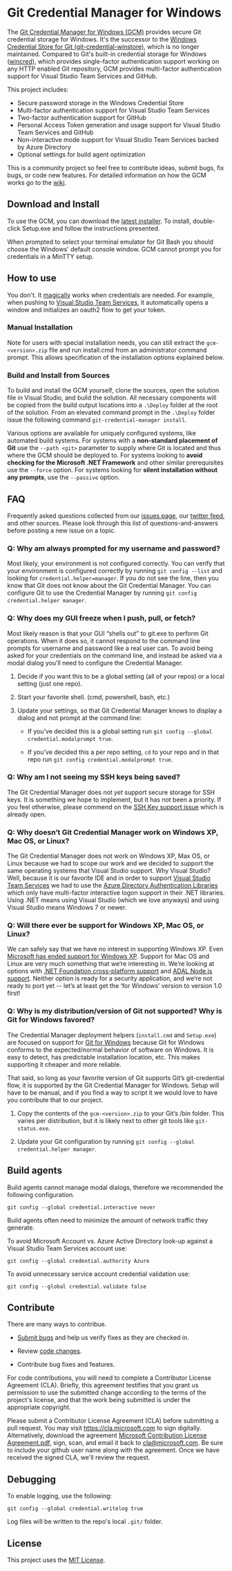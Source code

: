 Git Credential Manager for Windows
==================================

The [Git Credential Manager for Windows (GCM)](<https://github.com/Microsoft/Git-Credential-Manager-for-Windows>) provides secure Git credential storage for Windows. It's the successor to the [Windows Credential Store for Git (git-credential-winstore)](<https://gitcredentialstore.codeplex.com/>), which is no longer maintained. Compared to Git's built-in credential storage for Windows ([wincred](<https://git-scm.com/book/en/v2/Git-Tools-Credential-Storage>)), which provides single-factor authentication support working on any HTTP enabled Git repository, GCM provides multi-factor authentication support for Visual Studio Team Services and GitHub.

This project includes:

 * Secure password storage in the Windows Credential Store
 * Multi-factor authentication support for Visual Studio Team Services
 * Two-factor authentication support for GitHub
 * Personal Access Token generation and usage support for Visual Studio Team Services and GitHub
 * Non-interactive mode support for Visual Studio Team Services backed by Azure Directory
 * Optional settings for build agent optimization

This is a community project so feel free to contribute ideas, submit bugs, fix bugs, or code new features. For detailed information on how the GCM works go to the [wiki](https://github.com/Microsoft/Git-Credential-Manager-for-Windows/wiki/How-the-Git-Credential-Managers-works).

## Download and Install ##

To use the GCM, you can download the [latest installer](<https://github.com/Microsoft/Git-Credential-Manager-for-Windows/releases/latest>). To install, double-click Setup.exe and follow the instructions presented.

When prompted to select your terminal emulator for Git Bash you should choose the Windows' default console window. GCM cannot prompt you for credentials in a MinTTY setup.

## How to use ##

You don't. It [magically](<https://github.com/Microsoft/Git-Credential-Manager-for-Windows/issues/31>) works when credentials are needed. For example, when pushing to [Visual Studio Team Services](http://www.visualstudio.com), it automatically opens a window and initializes an oauth2 flow to get your token.

### Manual Installation

Note for users with special installation needs, you can still extract the `gcm-<version>.zip` file and run install.cmd from an administrator command prompt. This allows specification of the installation options explained below.

### Build and Install from Sources

To build and install the GCM yourself, clone the sources, open the solution file in Visual Studio, and build the solution. All necessary components will be copied from the build output locations into a `.\Deploy` folder at the root of the solution. From an elevated command prompt in the `.\Deploy` folder issue the following command `git-credential-manager install`.

Various options are available for uniquely configured systems, like automated build systems. For systems with a **non-standard placement of Git** use the `--path <git>` parameter to supply where Git is located and thus where the GCM should be deployed to. For systems looking to **avoid checking for the Microsoft .NET Framework** and other similar prerequisites use the `--force` option. For systems looking for **silent installation without any prompts**, use the `--passive` option.

## FAQ ##

Frequently asked questions collected from our [issues page](<https://github.com/Microsoft/Git-Credential-Manager-for-Windows/issues>), our [twitter feed](<https://twitter.com/microsoftgit>), and other sources. Please look through this list of questions-and-answers before posting a new issue on a topic.

### Q: Why am always prompted for my username and password?

Most likely, your environment is not configured correctly. You can verify that your environment is configured correctly by running `git config --list` and looking for `credential.helper=manager`. If you do not see the line, then you know that Git does not know about the Git Credential Manager. You can configure Git to use the Credential Manager by running `git config credential.helper manager`.

### Q: Why does my GUI freeze when I push, pull, or fetch?

Most likely reason is that your GUI “shells out” to git.exe to perform Git operations. When it does so, it cannot respond to the command line prompts for username and password like a real user can. To avoid being asked for your credentials on the command line, and instead be asked via a modal dialog you’ll need to configure the Credential Manager.

 1. Decide if you want this to be a global setting (all of your repos) or a local setting (just one repo).

 2. Start your favorite shell. (cmd, powershell, bash, etc.)

 3. Update your settings, so that Git Credential Manager knows to display a dialog and not prompt at the command line:

    * If you’ve decided this is a global setting run `git config --global credential.modalprompt true`.

    * If you’ve decided this a per repo setting, `cd` to your repo and in that repo run `git config credential.modalprompt true`.

### Q: Why am I not seeing my SSH keys being saved?

The Git Credential Manager does not *yet* support secure storage for SSH keys. It is something we hope to implement, but it has not been a priority. If you feel otherwise, please commend on the [SSH Key support issue](<https://github.com/Microsoft/Git-Credential-Manager-for-Windows/issues/25>) which is already open.

### Q: Why doesn’t Git Credential Manager work on Windows XP, Mac OS, or Linux?

The Git Credential Manager does not work on Windows XP, Max OS, or Linux because we had to scope our work and we decided to support the same operating systems that Visual Studio support. Why Visual Studio? Well, because it is our favorite IDE and in order to support [Visual Studio Team Services](<https://www.visualstudio.com/en-us/products/visual-studio-team-services-vs.aspx>) we had to use the [Azure Directory Authentication Libraries](<https://github.com/AzureAD>) which only have multi-factor interactive logon support in their .NET libraries. Using .NET means using Visual Studio (which we love anyways) and using Visual Studio means Windows 7 or newer.

### Q: Will there ever be support for Windows XP, Mac OS, or Linux?

We can safely say that we have no interest in supporting Windows XP. Even [Microsoft has ended support for Windows XP](<http://windows.microsoft.com/en-us/windows/end-support-help>). Support for Mac OS and Linux are very much something that we’re interesting in. We’re looking at options with [.NET Foundation cross-platform support](<https://github.com/dotnet>) and [ADAL Node.js support](<https://github.com/AzureAD/azure-activedirectory-library-for-nodejs>). Neither option is ready for a security application, and we’re not ready to port yet -- let’s at least get the ‘for Windows’ version to version 1.0 first!

### Q: Why is my distribution/version of Git not supported? Why is Git for Windows favored?

The Credential Manager deployment helpers (`install.cmd` and `Setup.exe`) are focused on support for [Git for Windows](<https://github.com/git-for-windows>) because Git for Windows conforms to the expected/normal behavior of software on Windows. It is easy to detect, has predictable installation location, etc. This makes supporting it cheaper and more reliable.

That said, so long as your favorite version of Git supports Git’s git-credential flow, it is supported by the Git Credential Manager for Windows. Setup will have to be manual, and if you find a way to script it we would love to have you contribute that to our project.

 1. Copy the contents of the `gcm-<version>.zip` to your Git’s /bin folder. This varies per distribution, but it is likely next to other git tools like `git-status.exe`.

 2. Update your Git configuration by running `git config --global credential.helper manager`.

## Build agents ##

Build agents cannot manage modal dialogs, therefore we recommended the following configuration.

```
git config --global credential.interactive never
```

Build agents often need to minimize the amount of network traffic they generate.

To avoid Microsoft Account vs. Azure Active Directory look-up against a Visual Studio Team Services account use:

```
git config --global credential.authority Azure
```

To avoid unnecessary service account credential validation use:

```
git config --global credential.validate false
```

## Contribute ##

There are many ways to contribue.

 * [Submit bugs](<https://github.com/Microsoft/Git-Credential-Manager-for-Windows/issues>) and help us verify fixes as they are checked in.

 * Review [code changes](<https://github.com/Microsoft/Git-Credential-Manager-for-Windows/pulls>).

 * Contribute bug fixes and features.

For code contributions, you will need to complete a Contributor License Agreement (CLA). Briefly, this agreement testifies that you grant us permission to use the submitted change according to the terms of the project's license, and that the work being submitted is under the appropriate copyright.

Please submit a Contributor License Agreement (CLA) before submitting a pull request. You may visit https://cla.microsoft.com to sign digitally. Alternatively, download the agreement [Microsoft Contribution License Agreement.pdf](<https://cla.microsoft.com/cladoc/microsoft-contribution-license-agreement.pdf>), sign, scan, and email it back to <cla@microsoft.com>. Be sure to include your github user name along with the agreement. Once we have received the signed CLA, we'll review the request.

## Debugging ##

To enable logging, use the following:

```
git config --global credential.writelog true
```

Log files will be written to the repo's local `.git/` folder.

## License ##

This project uses the [MIT License](<https://github.com/Microsoft/Git-Credential-Manager-for-Windows/blob/master/LICENSE.txt>).
